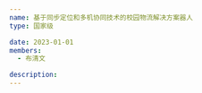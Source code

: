 ```yaml
---
name: 基于同步定位和多机协同技术的校园物流解决方案器人
type: 国家级 

date: 2023-01-01
members: 
  - 布清文

description: 
---
```


